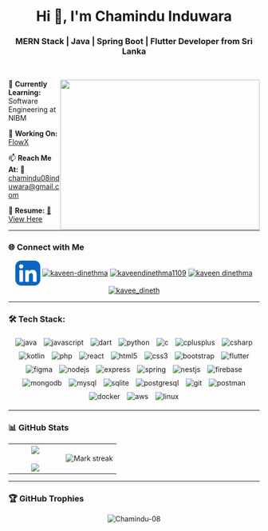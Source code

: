 <h1 align="center">Hi 👋, I'm Chamindu Induwara</h1>
<h3 align="center">MERN Stack | Java | Spring Boot | Flutter Developer from Sri Lanka</h3></br>

<picture> <img align="right" src="https://media.giphy.com/media/SWoSkN6DxTszqIKEqv/giphy.gif" height="300" width="400"></picture>

🌱 **Currently Learning:** Software Engineering at NIBM  

🔭 **Working On:** [FlowX](https://github.com/Chamindu-08/GAHDSE241F-flowx.git)  

📫 **Reach Me At:** 📧 chamindu08induwara@gmail.com  

📄 **Resume:** [📜 View Here](https://drive.google.com/file/d/1OE3QmytIo9ejB8HIMNkv-e7Adj339LIP/view?usp=sharing)  


---


### 🌐 Connect with Me

<p align="center">
<a href="https://linkedin.com/in/chamindu-induwara" target="blank"><img align="center" src="https://github.com/tandpfun/skill-icons/blob/main/icons/LinkedIn.svg" alt="kaveendinethma" height="50" width="50" /></a>
<a href="https://stackoverflow.com/users/chamindu-induwara" target="blank"><img align="center" src="https://raw.githubusercontent.com/rahuldkjain/github-profile-readme-generator/master/src/images/icons/Social/stack-overflow.svg" alt="kaveen-dinethma" height="50" width="50" /></a>
<a href="https://www.youtube.com/@chaminduinduwara-v3t" target="blank"><img align="center" src="https://static-00.iconduck.com/assets.00/youtube-icon-2048x2048-gedp2icy.png" alt="kaveendinethma1109" height="50" width="50" /></a>
<a href="https://fb.com/chamindu induwara" target="blank"><img align="center" src="https://raw.githubusercontent.com/rahuldkjain/github-profile-readme-generator/master/src/images/icons/Social/facebook.svg" alt="kaveen dinethma" height="50" width="50" /></a>
<a href="https://www.instagram.com/chamindu.__" target="blank"><img align="center" src="https://www.edigitalagency.com.au/wp-content/uploads/new-Instagram-icon-png-full-colour.png" alt="kavee_dineth" height="50" width="50" /></a>
</p>

---

### 🛠️ Tech Stack:

<p align="center">
  <img src="https://raw.githubusercontent.com/Scar1109/skill-icons/main/icons/Java-Light.svg" alt="java" width="50" height="50" style="margin: 5px;"/>
  <img src="https://raw.githubusercontent.com/Scar1109/skill-icons/main/icons/JavaScript.svg" alt="javascript" width="50" height="50" style="margin: 5px;"/>
  <img src="https://raw.githubusercontent.com/Scar1109/skill-icons/main/icons/Dart-Light.svg" alt="dart" width="50" height="50" style="margin: 5px;"/>
  <img src="https://raw.githubusercontent.com/Scar1109/skill-icons/main/icons/Python-Light.svg" alt="python" width="50" height="50" style="margin: 5px;"/>
  <img src="https://raw.githubusercontent.com/Scar1109/skill-icons/main/icons/C.svg" alt="c" width="50" height="50" style="margin: 5px;"/>
  <img src="https://raw.githubusercontent.com/Scar1109/skill-icons/main/icons/CPP.svg" alt="cplusplus" width="50" height="50" style="margin: 5px;"/>
  <img src="https://raw.githubusercontent.com/Scar1109/skill-icons/main/icons/CS.svg" alt="csharp" width="50" height="50" style="margin: 5px;"/>
  <img src="https://raw.githubusercontent.com/Scar1109/skill-icons/main/icons/Kotlin-Light.svg" alt="kotlin" width="50" height="50" style="margin: 5px;"/>
  <img src="https://raw.githubusercontent.com/Scar1109/skill-icons/main/icons/PHP-Light.svg" alt="php" width="50" height="50" style="margin: 5px;"/>
  <img src="https://raw.githubusercontent.com/Scar1109/skill-icons/main/icons/React-Light.svg" alt="react" width="50" height="50" style="margin: 5px;"/>
  <img src="https://raw.githubusercontent.com/Scar1109/skill-icons/main/icons/HTML.svg" alt="html5" width="50" height="50" style="margin: 5px;"/>
  <img src="https://raw.githubusercontent.com/Scar1109/skill-icons/main/icons/CSS.svg" alt="css3" width="50" height="50" style="margin: 5px;"/>
  <img src="https://raw.githubusercontent.com/Scar1109/skill-icons/main/icons/Bootstrap.svg" alt="bootstrap" width="50" height="50" style="margin: 5px;"/>
  <img src="https://raw.githubusercontent.com/Scar1109/skill-icons/main/icons/Flutter-Light.svg" alt="flutter" width="50" height="50" style="margin: 5px;"/>
  <img src="https://raw.githubusercontent.com/Scar1109/skill-icons/main/icons/Figma-Light.svg" alt="figma" width="50" height="50" style="margin: 5px;"/>
  <img src="https://raw.githubusercontent.com/Scar1109/skill-icons/main/icons/NodeJS-Light.svg" alt="nodejs" width="50" height="50" style="margin: 5px;"/>
  <img src="https://raw.githubusercontent.com/Scar1109/skill-icons/main/icons/ExpressJS-Light.svg" alt="express" width="50" height="50" style="margin: 5px;"/>
  <img src="https://raw.githubusercontent.com/Scar1109/skill-icons/main/icons/Spring-Light.svg" alt="spring" width="50" height="50" style="margin: 5px;"/>
  <img src="https://raw.githubusercontent.com/Scar1109/skill-icons/main/icons/NestJS-Light.svg" alt="nestjs" width="50" height="50" style="margin: 5px;"/>
  <img src="https://raw.githubusercontent.com/Scar1109/skill-icons/main/icons/Firebase-Light.svg" alt="firebase" width="50" height="50" style="margin: 5px;"/>
  <img src="https://raw.githubusercontent.com/Scar1109/skill-icons/main/icons/MongoDB.svg" alt="mongodb" width="50" height="50" style="margin: 5px;"/>
  <img src="https://raw.githubusercontent.com/Scar1109/skill-icons/main/icons/MySQL-Light.svg" alt="mysql" width="50" height="50" style="margin: 5px;"/>
  <img src="https://raw.githubusercontent.com/Scar1109/skill-icons/main/icons/SQLite.svg" alt="sqlite" width="50" height="50" style="margin: 5px;"/>
  <img src="https://raw.githubusercontent.com/Scar1109/skill-icons/main/icons/PostgreSQL-Light.svg" alt="postgresql" width="50" height="50" style="margin: 5px;"/>
  <img src="https://raw.githubusercontent.com/Scar1109/skill-icons/main/icons/Git.svg" alt="git" width="50" height="50" style="margin: 5px;"/>
  <img src="https://raw.githubusercontent.com/Scar1109/skill-icons/main/icons/Postman.svg" alt="postman" width="50" height="50" style="margin: 5px;"/>
  <img src="https://raw.githubusercontent.com/Scar1109/skill-icons/main/icons/Docker.svg" alt="docker" width="50" height="50" style="margin: 5px;"/>
  <img src="https://raw.githubusercontent.com/Scar1109/skill-icons/main/icons/AWS-Light.svg" alt="aws" width="50" height="50" style="margin: 5px;"/>
  <img src="https://raw.githubusercontent.com/Scar1109/skill-icons/main/icons/Linux-Light.svg" alt="linux" width="50" height="50" style="margin: 5px;"/>
</p>

---
### 📊 GitHub Stats
<!--- stats & Trophy (start) -->
<p align="center">
  <!--- stats (start) -->
<table align="center">
<tr border="none">
<td width="50%" align="center">
  
  <img  align="center"  src="https://github-readme-stats.vercel.app/api?username=Chamindu-08&show_icons=true&theme=dark&hide_border=true" />
  <br></br>
  <img  align="center"  src="https://github-readme-streak-stats.herokuapp.com/?user=Chamindu-08&theme=dark&hide_border=false&no-bg=true&no-frame=true&langs_count=10"/>
</td>

<td width="50%" align="center">
  <img  title="🔥 Get streak stats for your profile at git.io/streak-stats" alt="Mark streak" src="https://github-readme-stats.vercel.app/api/top-langs?username=Chamindu-08&theme=dark&hide_border=false" /> 
</td>
</tr>
</table>
<!--- stats (end) -->

---

### 🏆 GitHub Trophies
<p align="center">
  <img src="https://github-profile-trophy.vercel.app/?username=Chamindu-08&theme=onedark&no-frame=true&row=1&column=7" alt="Chamindu-08" />
</p>
